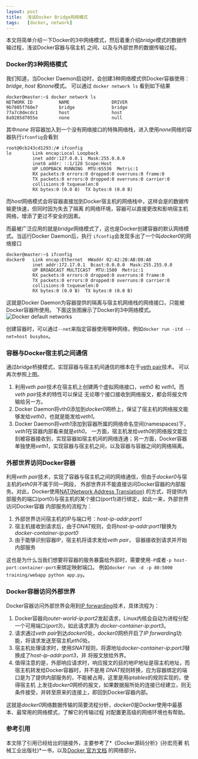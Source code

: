 ```yaml
---
layout: post
title:  浅谈Docker Bridge网络模式
tags:   [docker, network]
---
```


本文将简单介绍一下Docker的3中网络模式，然后着重介绍*bridge*模式的数据传输过程，浅谈Docker容器与宿主机
之间，以及与外部世界的数据传输过程。

### Docker的3种网络模式

我们知道，当Docker Daemon启动时，会创建3种网络模式供Docker容器使用：*bridge*, *host* 和*none*模式。
可以通过 `docker network ls` 看到如下结果

~~~shell
docker@master:~$ docker network ls
NETWORK ID          NAME                DRIVER
9b7805f760e7        bridge              bridge              
77a7c8decdc1        host                host                
8a9285d7055e        none                null 
~~~~~~~~
其中*none* 将容器加入到一个没有网络接口的特殊网络栈，进入使用*none*网络的容器执行`ifconfig`会看到

~~~shell
root@0cb243cd1293:/# ifconfig
lo        Link encap:Local Loopback  
          inet addr:127.0.0.1  Mask:255.0.0.0
          inet6 addr: ::1/128 Scope:Host
          UP LOOPBACK RUNNING  MTU:65536  Metric:1
          RX packets:0 errors:0 dropped:0 overruns:0 frame:0
          TX packets:0 errors:0 dropped:0 overruns:0 carrier:0
          collisions:0 txqueuelen:0
          RX bytes:0 (0.0 B)  TX bytes:0 (0.0 B)
~~~~~~~

而*host*网络模式会将容器直接加到Docker宿主机的网络栈中，这样会是的数据传输更快速，但同时因为失去了隔离
的网络环境，容器可以直接更改和影响宿主机网络，增添了更过不安全的因素。

而最被广泛应用的就是*bridge*网络模式了，这也是Docker创建容器的默认网络模式。当运行Docker Daemon后，执行
`ifconfig`会发现多出了一个叫*docker0*的网络接口

~~~shell
docker@master:~$ ifconfig
docker0   Link encap:Ethernet  HWaddr 02:42:2B:AB:D8:A0  
          inet addr:172.17.0.1  Bcast:0.0.0.0  Mask:255.255.0.0
          UP BROADCAST MULTICAST  MTU:1500  Metric:1
          RX packets:0 errors:0 dropped:0 overruns:0 frame:0
          TX packets:0 errors:0 dropped:0 overruns:0 carrier:0
          collisions:0 txqueuelen:0 
          RX bytes:0 (0.0 B)  TX bytes:0 (0.0 B)
~~~~~~~

这就是Docker Daemon为容器提供的隔离与宿主机网络栈的网络接口，只能被Docker容器所使用。
下面这张图展示了Docker的3中网络模式。
![Docker default networks](/assets/docker-bridge-network/docker-networks.png)

创建容器时，可以通过`--net`来指定容器使用哪种网络，例如`docker run -itd --net=host busybox`。

### 容器与Docker宿主机之间通信
通过*bridge*桥接模式，实现容器与宿主机间通信的根本在于[veth pair](http://www.opencloudblog.com/?p=66)技术。
可以再次参照上图。

1. 利用*veth pair*技术在宿主机上创建两个虚拟网络接口，*veth0* 和 *veth1*。而*veth pair*技术的特性可以保证
无论哪个接口接收到网络报文，都会将报文传输给另一方。
2. Docker Daemon将vth0添加到*docker0*网桥上，保证了宿主机的网络报文能够发给*veth0*，也就是能发给*veth1*。
3. Docker Daemon将*veth1*添加到容器所属的网络命名空间(namespaces)下，*veth1*在容器内部看来就是*eth0*。
一方面，宿主机发给*veth0*的网络报文能立刻被容器接收到，实现容器如宿主机间的网络连通；另一方面，Docker容器
单独使用*veth1*，实现容器与宿主机之间，以及容器与容器之间的网络隔离。

### 外部世界访问Docker容器
利用*veth pair*技术，实现了容器与宿主机之间的网络通信，但由于*docker0*与宿主机的*eth0*并不属于同一网段，
外部世界并不能直接访问Docker容器的内部服务。对此，Docker使用[NAT(Network Address Translation)](https://en.wikipedia.org/wiki/Network_address_translation)
的方式，将提供内部服务的端口(port0)与宿主机的某个接口(port1)进行绑定，如此一来，外部世界访问Docker容器
内部服务的流程为：

1. 外部世界访问宿主机的IP与端口号：*host-ip-addr:port1*
2. 宿主机接收到请求后，由于*DNAT*规则，会将*host-ip-addr:port1*替换为*docker-container-ip:port0*
3. 由于能够识别容器IP，宿主机将请求发给*veth pair*， 容器接收到请求并开始内部服务

这也是为什么当我们想要将容器的服务暴露给外部时，需要使用`-P`或者`-p host-port:container-port`来绑定映射端口。
例如`docker run -d -p 80:5000 training/webapp python app.py`。

### Docker容器访问外部世界
Docker容器访问外部世界会用到[IP forwarding](https://en.wikipedia.org/wiki/IP_forwarding)技术，具体流程为：

1. Docker容器向*outer-world-ip:port2*发起请求，Linux内核会自动为进程分配一个可用端口(*port3*)，如此请求源为
*docker-container-ip:port3*。
2. 请求通过*veth pair*到达*docker0*处，*docker0*网桥开启了*IP forwarding*功能，将请求发送至宿主机*eth0*处。
3. 宿主机处理请求时，使用*SNAT*规则，将源地址*docker-container-ip:port3*替换成了*host-ip-addr:port3*，并
将报文放给外界。
4. 值得注意的是，外部响应请求时，响应报文的目的地IP地址是宿主机地址，而宿主机转发给Docker容器时，并不是用
*DNAT*规则转换，应为容器绑定的端口是为了提供内部服务的，不能被占用，这里是用*iptables*的规则实现的，使得宿主机
上发往*docker0*网桥的报文，如果数据报所处的连接已经建立，则无条件接受，并转至原来的连接上，即回到Docker容器内部。

这就是*docker0*网络数据传输的简要流程分析，*docker0*是Docker使用中最基本、最常用的网络模式，了解它的传输过程
对配置更高级的网络环境也有帮助。


### 参考引用
本文除了引用已经给出的链接外，主要参考了*《Docker源码分析》(孙宏亮著 机械工业出版社)*一书，以及[Docker 官方文档](https://docs.docker.com/)
的网络部分。
